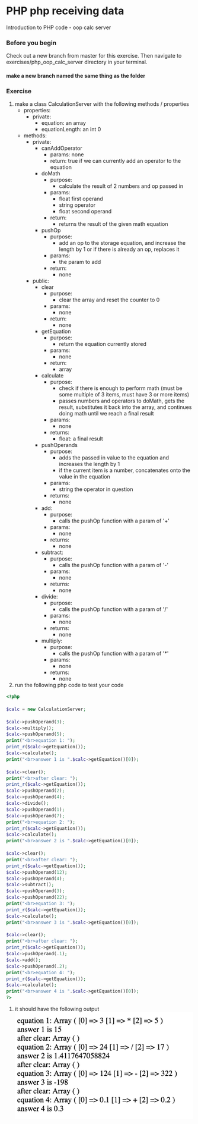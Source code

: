 # PHP php receiving data

Introduction to PHP code - oop calc server

### Before you begin

Check out a new branch from master for this exercise.  Then navigate to exercises/php_oop_calc_server directory in your terminal.
#### make a new branch named the same thing as the folder

### Exercise

1. make a class CalculationServer with the following methods / properties
    - properties:
        - private:
            - equation: an array
            - equationLength: an int 0
    - methods:
        - private:
            - canAddOperator
                - params: none
                - return: true if we can currently add an operator to the equation
            - doMath
                - purpose: 
                    - calculate the result of 2 numbers and op passed in
                - params: 
                    - float first operand
                    - string operator
                    - float second operand
                - return: 
                    - returns the result of the given math equation
            - pushOp
                - purpose:
                    - add an op to the storage equation, and increase the length by 1 or if there is already an op, replaces it
                - params:
                    - the param to add
                - return:
                    - none
        - public:
            - clear
                - purpose:
                    - clear the array and reset the counter to 0
                - params:
                    - none
                - return: 
                    - none
            - getEquation
                - purpose:
                    - return the equation currently stored
                - params:
                    - none
                - return: 
                    - array
            - calculate
                - purpose:
                    - check if there is enough to perform math (must be some multiple of 3 items, must have 3 or more items)
                    - passes numbers and operators to doMath, gets the result, substitutes it back into the array, and continues doing math until we reach a final result
                - params:
                    - none
                - returns:
                    - float: a final result
            - pushOperands
                - purpose:
                    - adds the passed in value to the equation and increases the length by 1
                    - if the current item is a number, concatenates onto the value in the equation
                - params:
                    - string the operator in question
                - returns:
                    - none
            - add:
                - purpose: 
                    - calls the pushOp function with a param of '+'
                - params: 
                    - none
                - returns:
                    - none
            - subtract:
                - purpose: 
                    - calls the pushOp function with a param of '-'
                - params: 
                    - none
                - returns:
                    - none
            - divide:
                - purpose: 
                    - calls the pushOp function with a param of '/'
                - params: 
                    - none
                - returns:
                    - none
            - multiply:
                - purpose: 
                    - calls the pushOp function with a param of '*'
                - params: 
                    - none
                - returns:
                    - none
1. run the following php code to test your code
```php
<?php 

$calc = new CalculationServer;

$calc->pushOperand(3);
$calc->multiply();
$calc->pushOperand(5);
print("<br>equation 1: ");
print_r($calc->getEquation());
$calc->calculate();
print("<br>answer 1 is ".$calc->getEquation()[0]);

$calc->clear();
print("<br>after clear: ");
print_r($calc->getEquation());
$calc->pushOperand(2);
$calc->pushOperand(4);
$calc->divide();
$calc->pushOperand(1);
$calc->pushOperand(7);
print("<br>equation 2: ");
print_r($calc->getEquation());
$calc->calculate();
print("<br>answer 2 is ".$calc->getEquation()[0]);

$calc->clear();
print("<br>after clear: ");
print_r($calc->getEquation());
$calc->pushOperand(12);
$calc->pushOperand(4);
$calc->subtract();
$calc->pushOperand(3);
$calc->pushOperand(22);
print("<br>equation 3: ");
print_r($calc->getEquation());
$calc->calculate();
print("<br>answer 3 is ".$calc->getEquation()[0]);

$calc->clear();
print("<br>after clear: ");
print_r($calc->getEquation());
$calc->pushOperand(.1);
$calc->add();
$calc->pushOperand(.2);
print("<br>equation 4: ");
print_r($calc->getEquation());
$calc->calculate();
print("<br>answer 4 is ".$calc->getEquation()[0]);
?>
```
1. it should have the following output
![output image](../../demoassets/php_oop_calc_01.png)
